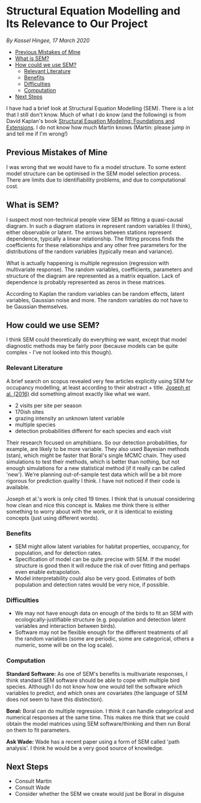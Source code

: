 # Structural Equation Modelling and Its Relevance to Our Project
*By Kassel Hingee, 17 March 2020*
<!-- vim-markdown-toc GFM -->

* [Previous Mistakes of Mine](#previous-mistakes-of-mine)
* [What is SEM?](#what-is-sem)
* [How could we use SEM?](#how-could-we-use-sem)
	* [Relevant Literature](#relevant-literature)
	* [Benefits](#benefits)
	* [Difficulties](#difficulties)
	* [Computation](#computation)
* [Next Steps](#next-steps)

<!-- vim-markdown-toc -->

I have had a brief look at Structural Equation Modelling (SEM).
There is a lot that I still don't know.
Much of what I do know (and the following) is from David Kaplan's book [Structural Equation Modeling: Foundations and Extensions](https://dx-doi-org.virtual.anu.edu.au/10.4135/9781452226576).
I do not know how much Martin knows (Martin: please jump in and tell me if I'm wrong!)

## Previous Mistakes of Mine
I was wrong that we would have to fix a model structure.
To some extent model structure can be optimised in the SEM model selection process.
There are limits due to identifiability problems, and due to computational cost.

## What is SEM?
I suspect most non-technical people view SEM as fitting a quasi-causal diagram.
In such a diagram stations in represent random variables (I think), either observable or latent.
The arrows between stations represent dependence, typically a linear relationship.
The fitting process finds the coefficients for these relationships and any other free parameters for the distributions of the random variables (typically mean and variance).

What is actually happening is multiple regression (regression with multivariate response). 
The random variables, coefficients, parameters and structure of the diagram are represented as a matrix equation.
Lack of dependence is probably represented as zeros in these matrices.

According to Kaplan the random variables can be random effects, latent variables, Gaussian noise and more.
The random variables do not have to be Gaussian themselves.


## How could we use SEM?
I think SEM could theoretically do everything we want, except that model diagnostic methods may be fairly poor (because models can be quite complex - I've not looked into this though).

### Relevant Literature
A brief search on scopus revealed very few articles explicitly using SEM for occupancy modelling, at least according to their abstract + title.
[Joseph et al. (2016)](https://www.jstor.org/stable/24703410) did something almost exactly like what we want.
 
 + 2 visits per site per season
 + 170ish sites
 + grazing intensity an unknown latent variable
 + multiple species
 + detection probabilities different for each species and each visit

Their research focused on amphibians. So our detection probabilities, for example, are likely to be more variable.
They also used Bayesian methods (stan), which might be faster that Boral's single MCMC chain.
They used simulations to test their methods, which is better than nothing, but not enough simulations for a new statistical method (if it really can be called 'new').
We're planning out-of-sample test data which will be a bit more rigorous for prediction quality I think.
I have not noticed if their code is available.

Joseph et al.'s work is only cited 19 times. I think that is unusual considering how clean and nice this concept is. Makes me think there is either something to worry about with the work, or it is identical to existing concepts (just using different words).

### Benefits

+ SEM might allow latent variables for habitat properties, occupancy, for population, and for detection rates.
+ Specification of model can be quite precise with SEM.
If the model structure is good then it will reduce the risk of over fitting and perhaps even enable extrapolation. 
+ Model interpretability could also be very good. Estimates of both population and detection rates would be very nice, if possible.

### Difficulties

+ We may not have enough data on enough of the birds to fit an SEM with ecologically-justifiable structure (e.g. population and detection latent variables and interaction between birds).
+ Software may not be flexible enough for the different treatments of all the random variables (some are periodic, some are categorical, others a numeric, some will be on the log scale).

### Computation
__Standard Software:__ As one of SEM's benefits is multivariate responses, I think standard SEM software should be able to cope with multiple bird species.
Although I do not know how one would tell the software which variables to predict, and which ones are covariates (the language of SEM does not seem to have this distinction).

__Boral:__ Boral can do multiple regression. I think it can handle categorical and numerical responses at the same time.
This makes me think that we could obtain the model matrices using SEM software/thinking and then run Boral on them to fit parameters.

__Ask Wade:__ Wade has a recent paper using a form of SEM called 'path analysis'. I think he would be a very good source of knowledge.

## Next Steps
+ Consult Martin
+ Consult Wade
+ Consider whether the SEM we create would just be Boral in disguise


